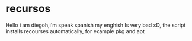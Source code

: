 # recursos
Hello i am diegoh,i'm speak spanish my enghish Is very bad xD, the script installs recourses automatically, for example pkg and apt

